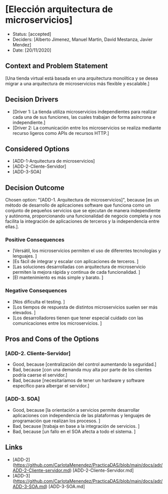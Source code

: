 # [Elección arquitectura de microservicios]

* Status: [accepted] 
* Deciders: [Alberto Jimenez, Manuel Martin, David Mestanza, Javier Mendez] 
* Date: [20/11/2020]

## Context and Problem Statement

[Una tienda virtual está basada en una arquitectura monolítica y se desea migrar a una arquitectura de microservicios más flexible y escalable.]

## Decision Drivers

* [Driver 1: La tienda utiliza microservicios independientes para realizar cada una de sus funciones, las cuales trabajan de forma asíncrona e independiente.]
* [Driver 2: La comunicación entre los microservicios se realiza mediante recurso ligeros como APIs de recursos HTTP.]

## Considered Options

* [ADD-1-Arquitectura de microservicios]
* [ADD-2-Cliente-Servidor]
* [ADD-3-SOA]

## Decision Outcome

Chosen option: "[ADD-1. Arquitectura de microservicios]", because [es un método de desarrollo de aplicaciones software que funciona como un conjunto de pequeños servicios que se ejecutan de manera independiente y autónoma, proporcionando una funcionalidad de negocio completa y nos facilita la integración de aplicaciones de terceros y la independencia entre ellas.].

### Positive Consequences
* [Versátil, los microservicios permiten el uso de diferentes tecnologías y lenguajes. ]
* [Es fácil de integrar y escalar con aplicaciones de terceros. ]
* [Las soluciones desarrolladas con arquitectura de microservicio permiten la mejora rápida y continua de cada funcionalidad. ]
* [El mantenimiento es más simple y barato. ]

### Negative Consequences

* [Nos dificulta el testing. ]
* [Los tiempos de respuesta de distintos microservicios suelen ser más elevados. ]
* [Los desarrolladores tienen que tener especial cuidado con las comunicaciones entre los microservicios. ]

## Pros and Cons of the Options

### [ADD-2. Cliente-Servidor]

* Good, because [centralización del control aumentando la seguridad.]
* Bad, because [con una demanda muy alta por parte de los clientes podría caerse el servidor.]
* Bad, because [necesitaríamos de tener un hardware y software específico para albergar el servidor.]

### [ADD-3. SOA]

* Good, because [la orientación a servicios permite desarrollar aplicaciones con independencia de las plataformas y lenguajes de programación que realizan los procesos. ]
* Bad, because [trabaja en base a la integración de servicios. ]
* Bad, because [un fallo en el SOA afecta a todo el sistema. ]

## Links

* [ADD-2] (https://github.com/CarlotaMenendez/PracticaDAS/blob/main/docs/adr/ADD-2-Cliente-servidor.md) [ADD-2-Cliente-Servidor.md]
* [ADD-3] (https://github.com/CarlotaMenendez/PracticaDAS/blob/main/docs/adr/ADD-3-SOA.md) [ADD-3-SOA.md]

<!-- markdownlint-disable-file MD013 -->
